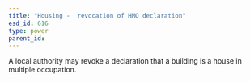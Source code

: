 ```yaml
---
title: "Housing -  revocation of HMO declaration"
esd_id: 616
type: power
parent_id:  
---
```


A local authority may revoke a declaration that a building is a house in multiple occupation.

